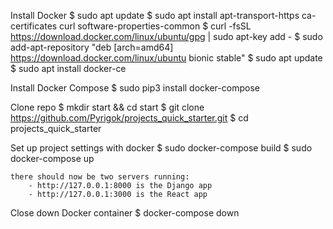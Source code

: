 Install Docker
    $ sudo apt update
    $ sudo apt install apt-transport-https ca-certificates curl software-properties-common
    $ curl -fsSL https://download.docker.com/linux/ubuntu/gpg | sudo apt-key add -
    $ sudo add-apt-repository "deb [arch=amd64] https://download.docker.com/linux/ubuntu bionic stable"
    $ sudo apt update
    $ sudo apt install docker-ce


Install Docker Compose
    $ sudo pip3 install docker-compose


Clone repo
    $ mkdir start && cd start
    $ git clone https://github.com/Pyrigok/projects_quick_starter.git
    $ cd projects_quick_starter


Set up project settings with docker
    $ sudo docker-compose build
    $ sudo docker-compose up

    there should now be two servers running:
        - http://127.0.0.1:8000 is the Django app
        - http://127.0.0.1:3000 is the React app


Close down Docker container
    $ docker-compose down